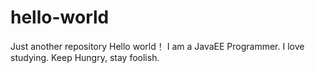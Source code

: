 # hello-world
Just another repository
Hello world！
I am a JavaEE Programmer. I love studying.
Keep Hungry, stay foolish.
